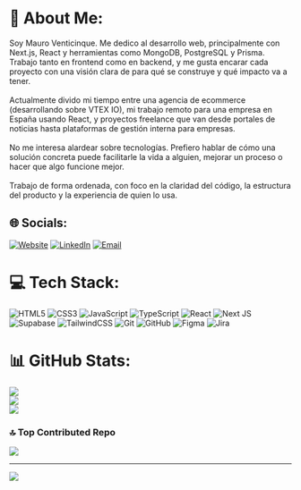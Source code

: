 # 💫 About Me:
Soy Mauro Venticinque. Me dedico al desarrollo web, principalmente con Next.js, React y herramientas como MongoDB, PostgreSQL y Prisma. Trabajo tanto en frontend como en backend, y me gusta encarar cada proyecto con una visión clara de para qué se construye y qué impacto va a tener.<br><br>Actualmente divido mi tiempo entre una agencia de ecommerce (desarrollando sobre VTEX IO), mi trabajo remoto para una empresa en España usando React, y proyectos freelance que van desde portales de noticias hasta plataformas de gestión interna para empresas.<br><br>No me interesa alardear sobre tecnologías. Prefiero hablar de cómo una solución concreta puede facilitarle la vida a alguien, mejorar un proceso o hacer que algo funcione mejor.<br><br>Trabajo de forma ordenada, con foco en la claridad del código, la estructura del producto y la experiencia de quien lo usa.


## 🌐 Socials:
[![Website](https://img.shields.io/badge/Web-m25.com.ar-0A0A0A?logo=google-chrome&logoColor=white)](https://m25.com.ar) [![LinkedIn](https://img.shields.io/badge/LinkedIn-%230077B5.svg?logo=linkedin&logoColor=white)](https://linkedin.com/in/mauro-venticinque) [![Email](https://img.shields.io/badge/Email-D14836?logo=gmail&logoColor=white)](mailto:mauro25qe@gmail.com)

# 💻 Tech Stack:
![HTML5](https://img.shields.io/badge/html5-%23E34F26.svg?style=for-the-badge&logo=html5&logoColor=white) ![CSS3](https://img.shields.io/badge/css3-%231572B6.svg?style=for-the-badge&logo=css3&logoColor=white) ![JavaScript](https://img.shields.io/badge/javascript-%23323330.svg?style=for-the-badge&logo=javascript&logoColor=%23F7DF1E) ![TypeScript](https://img.shields.io/badge/typescript-%23007ACC.svg?style=for-the-badge&logo=typescript&logoColor=white) ![React](https://img.shields.io/badge/react-%2320232a.svg?style=for-the-badge&logo=react&logoColor=%2361DAFB) ![Next JS](https://img.shields.io/badge/Next-black?style=for-the-badge&logo=next.js&logoColor=white) ![Supabase](https://img.shields.io/badge/Supabase-3ECF8E?style=for-the-badge&logo=supabase&logoColor=white) ![TailwindCSS](https://img.shields.io/badge/tailwindcss-%2338B2AC.svg?style=for-the-badge&logo=tailwind-css&logoColor=white) ![Git](https://img.shields.io/badge/git-%23F05033.svg?style=for-the-badge&logo=git&logoColor=white) ![GitHub](https://img.shields.io/badge/github-%23121011.svg?style=for-the-badge&logo=github&logoColor=white) ![Figma](https://img.shields.io/badge/figma-%23F24E1E.svg?style=for-the-badge&logo=figma&logoColor=white) ![Jira](https://img.shields.io/badge/jira-%230A0FFF.svg?style=for-the-badge&logo=jira&logoColor=white)
# 📊 GitHub Stats:
![](https://github-readme-stats.vercel.app/api?username=VenticinqueMauro&theme=dark&hide_border=false&include_all_commits=true&count_private=true)<br/>
![](https://nirzak-streak-stats.vercel.app/?user=VenticinqueMauro&theme=dark&hide_border=false)<br/>
![](https://github-readme-stats.vercel.app/api/top-langs/?username=VenticinqueMauro&theme=dark&hide_border=false&include_all_commits=true&count_private=true&layout=compact)

### 🔝 Top Contributed Repo
![](https://github-contributor-stats.vercel.app/api?username=VenticinqueMauro&limit=5&theme=dark&combine_all_yearly_contributions=true)

---
[![](https://visitcount.itsvg.in/api?id=VenticinqueMauro&icon=0&color=0)](https://visitcount.itsvg.in)

<!-- Proudly created with GPRM ( https://gprm.itsvg.in ) -->
